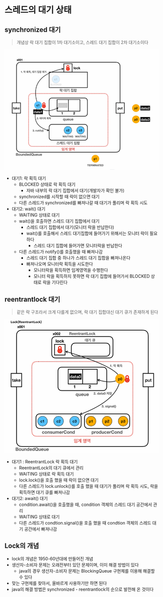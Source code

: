 # 스레드의 대기 상태

## synchronized 대기

> 개념상 락 대기 집합이 1차 대기소이고, 스레드 대기 집합이 2차 대기소이다

![img1](images/waiting1.png)

- 대기1: 락 획득 대기
  - BLOCKED 상태로 락 획득 대기
    - 자바 내부의 락 대기 집합에서 대기(개발자가 확인 불가)
  - synchronized를 시작할 때 락이 없으면 대기
  - 다른 스레드가 synchronized를 빠져나갈 때 대기가 풀리며 락 획득 시도
- 대기2: wait() 대기
  - WAITING 상태로 대기
  - wait()을 호출하면 스레드 대기 집합에서 대기
    - 스레드 대기 집합에서 대기(모니터 락을 반납한다)
    - wait()를 호출해서 스레드 대기집합에 들어가기 위해서는 모니터 락이 필요하다
      - 스레드 대기 집합에 들어가면 모니터락을 반납한다
  - 다른 스레드가 notify()를 호출했을 때 빠져나감
    - 스레드 대기 집합 중 하나가 스레드 대기 집합을 빠져나온다
    - 빠져나오며 모니터락 획득을 시도한다
      - 모니터락을 획득하면 임계영역을 수행한다
      - 모니터 락을 획득하지 못하면 락 대기 집합에 들어가서 BLOCKED 상태로 락을 기다린다


## reentrantlock 대기

> 같은 락 구조라서 크게 다를게 없으며, 락 대기 집합대신 대기 큐가 존재하게 된다

![img2](images/waiting2.png)

- 대기1 : ReentrantLock 락 획득 대기
  - ReentrantLock의 대기 큐에서 관리
  - WAITING 상태로 락 획득 대기
  - lock.lock()을 호출 했을 때 락이 없으면 대기
  - 다른 스레드가 lock.unlock()를 호출 했을 때 대기가 풀리며 락 획득 시도, 락을 획득하면 대기 큐를 빠져나감
- 대기2: await() 대기
  - condition.await()을 호출했을 때, condition 객체의 스레드 대기 공간에서 관리
  - WAITING 상태로 대기
  - 다른 스레드가 condtion.signal()을 호출 했을 때 condtion 객체의 스레드 대기 공간에서 빠져나감

## Lock의 개념

- lock의 개념은 1950-60년대에 만들어진 개념
- 생산자-소비자 문제는 오래전부터 있던 문제이며, 이미 해결 방법이 있다
  - java의 경우 생산자-소비자 문제는 BlockingQueue 구현체를 이용해 해결할 수 있다
- 맞는 구현체를 찾아서, 올바르게 사용하기만 하면 된다
- java의 해결 방법은 synchronized - reentrantlock의 순으로 발전해 온 것이다